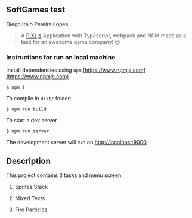 ## SoftGames test

Diego Italo Pereira Lopes

> A [PIXI.js](http://www.pixijs.com) Application with Typescript, webpack and NPM made as a task for an awesome game company! :wink:

### Instructions for run on local machine

Install dependencies using `npm` [https://www.npmjs.com](https://www.npmjs.com)
```
$ npm i
```

To compile in `dist/` folder:

```
$ npm run build
```

To start a dev server
```
$ npm run server
```

The development server will run on [http://localhost:9000](http://localhost:9000)



## Description

This project contains 3 tasks and menu screen.

1. Sprites Stack

2. Mixed Texts

3. Fire Particles
